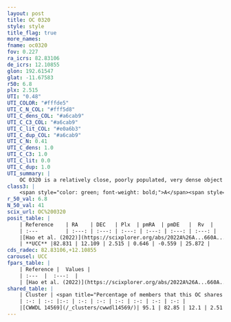```yaml
---
layout: post
title: OC 0320
style: style
title_flag: true
more_names: 
fname: oc0320
fov: 0.227
ra_icrs: 82.83106
de_icrs: 12.10855
glon: 192.61547
glat: -11.67583
r50: 6.8
plx: 2.515
UTI: "0.48"
UTI_COLOR: "#fffde5"
UTI_C_N_COL: "#fff5d8"
UTI_C_dens_COL: "#a6cab9"
UTI_C_C3_COL: "#a6cab9"
UTI_C_lit_COL: "#e0a6b3"
UTI_C_dup_COL: "#a6cab9"
UTI_C_N: 0.41
UTI_C_dens: 1.0
UTI_C_C3: 1.0
UTI_C_lit: 0.0
UTI_C_dup: 1.0
UTI_summary: |
    OC 0320 is a relatively close, poorly populated, very dense object of very high C3 quality. It was recently reported in the literature. This object shares a large percentage of members with a later reported entry.
class3: |
    <span style="color: green; font-weight: bold;">A</span><span style="color: green; font-weight: bold;">A</span>
r_50_val: 6.8
N_50_val: 41
scix_url: OC%200320
posit_table: |
    | Reference    | RA    | DEC   | Plx  | pmRA  | pmDE   |  Rv  |
    | :---         | :---: | :---: | :---: | :---: | :---: | :---: |
    |[Hao et al. (2022)](https://scixplorer.org/abs/2022A%26A...660A...4H) | 82.835 | 12.144 | 2.567 | 0.537 | -0.655 | -- |
    | **UCC** |82.831 | 12.109 | 2.515 | 0.646 | -0.559 | 25.872 | 
cds_radec: 82.83106,+12.10855
carousel: UCC
fpars_table: |
    | Reference |  Values |
    | :---  |  :---:  |
    | [Hao et al. (2022)](https://scixplorer.org/abs/2022A%26A...660A...4H) | `AG=1.72, age=6.1, Z=0.019` |
shared_table: |
    | Cluster | <span title="Percentage of members that this OC shares with the ones listed">%</span>   | RA   | DEC   | Plx   | pmRA  | pmDE  | Rv | UTI |
    | :-: | :-: |:-: | :-: | :-: | :-: | :-: | :-: | :-: |
    |[CWWDL 14569](/_clusters/cwwdl14569/)| 95.1 | 82.85 | 12.1 | 2.51 | 0.76 | -0.8 | 17.39 |0.29 |
---
```

